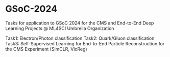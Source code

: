 # GSoC-2024

Tasks for application to GSoC 2024 for the 
CMS and End-to-End Deep Learning Projects @ ML4SCI Umbrella Organization

Task1: Electron/Photon classification
Task2: Quark/Gluon classification
Task3: Self-Supervised Learning for End-to-End Particle Reconstruction for the CMS Experiment (SimCLR, VicReg)
